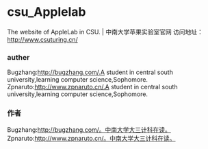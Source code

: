 # csu_Applelab
The website of AppleLab in CSU. | 中南大学苹果实验室官网
访问地址：http://www.csuturing.cn/

### auther
Bugzhang:http://bugzhang.com/.A student in central south university,learning computer science,Sophomore.
Zpnaruto:http://www.zpnaruto.cn/.A student in central south university,learning computer science,Sophomore.

### 作者
Bugzhang:http://bugzhang.com/。中南大学大三计科在读。
Zpnaruto:http://www.zpnaruto.cn/。中南大学大三计科在读。
